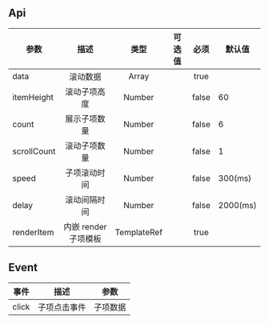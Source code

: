 ## Api

| 参数        |         描述         |    类型     | 可选值 | 必须  | 默认值   |
| ----------- | :------------------: | :---------: | :----: | :---: | -------- |
| data        |       滚动数据       |    Array    |        | true  |          |
| itemHeight  |     滚动子项高度     |   Number    |        | false | 60       |
| count       |     展示子项数量     |   Number    |        | false | 6        |
| scrollCount |     滚动子项数量     |   Number    |        | false | 1        |
| speed       |     子项滚动时间     |   Number    |        | false | 300(ms)  |
| delay       |     滚动间隔时间     |   Number    |        | false | 2000(ms) |
| renderItem  | 内嵌 render 子项模板 | TemplateRef |        | true  |          |

## Event

| 事件  |     描述     |   参数   |
| ----- | :----------: | :------: |
| click | 子项点击事件 | 子项数据 |
